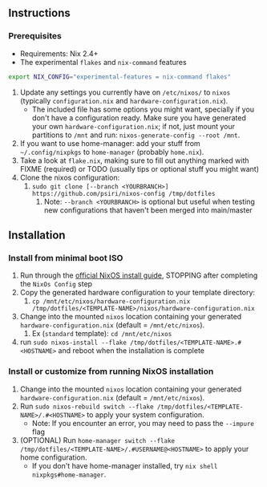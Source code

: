 ## Instructions

### Prerequisites
- Requirements: Nix 2.4+
- The experimental `flakes` and `nix-command` features

```bash
export NIX_CONFIG="experimental-features = nix-command flakes"
```

1.  Update any settings you currently have on `/etc/nixos/` to
  `nixos` (typically `configuration.nix` and `hardware-configuration.nix`).
    - The included file has some options you might want, specially if you don't
      have a configuration ready. Make sure you have generated your own
      `hardware-configuration.nix`; if not, just mount your partitions to
      `/mnt` and run: `nixos-generate-config --root /mnt`.
2. If you want to use home-manager: add your stuff from `~/.config/nixpkgs`
  to `home-manager` (probably `home.nix`).
2. Take a look at `flake.nix`, making sure to fill out anything marked with
  FIXME (required) or TODO (usually tips or optional stuff you might want)
3. Clone the nixos configuration:
    1. `sudo git clone [--branch <YOURBRANCH>] https://github.com/psiri/nixos-config /tmp/dotfiles`
       1. Note: `--branch <YOURBRANCH>` is optional but useful when testing new configurations that haven't been merged into main/master

## Installation

### Install from minimal boot ISO

1. Run through the [official NixOS install guide](https://nixos.wiki/wiki/NixOS_Installation_Guide), STOPPING after completing the `NixOs Config` step
2. Copy the generated hardware configuration to your template directory:
    1. `cp /mnt/etc/nixos/hardware-configuration.nix /tmp/dotfiles/<TEMPLATE-NAME>/nixos/hardware-configuration.nix`
3. Change into the mounted `nixos` location containing your generated `hardware-configuration.nix` (default = `/mnt/etc/nixos`). 
    1.  Ex (`standard` template): `cd /mnt/etc/nixos`
4.  run `sudo nixos-install --flake /tmp/dotfiles/<TEMPLATE-NAME>.#<HOSTNAME>` and reboot when the installation is complete
   

### Install or customize from running NixOS installation

1. Change into the mounted `nixos` location containing your generated `hardware-configuration.nix` (default = `/mnt/etc/nixos`).
2. Run `sudo nixos-rebuild switch --flake /tmp/dotfiles/<TEMPLATE-NAME>/.#<HOSTNAME>` to apply your system
  configuration.
    - Note: If you encounter an error, you may need to pass the `--impure` flag
3. (OPTIONAL) Run `home-manager switch --flake /tmp/dotfiles/<TEMPLATE-NAME>/.#USERNAME@<HOSTNAME>` to apply your home
  configuration.
    - If you don't have home-manager installed, try `nix shell nixpkgs#home-manager`.


